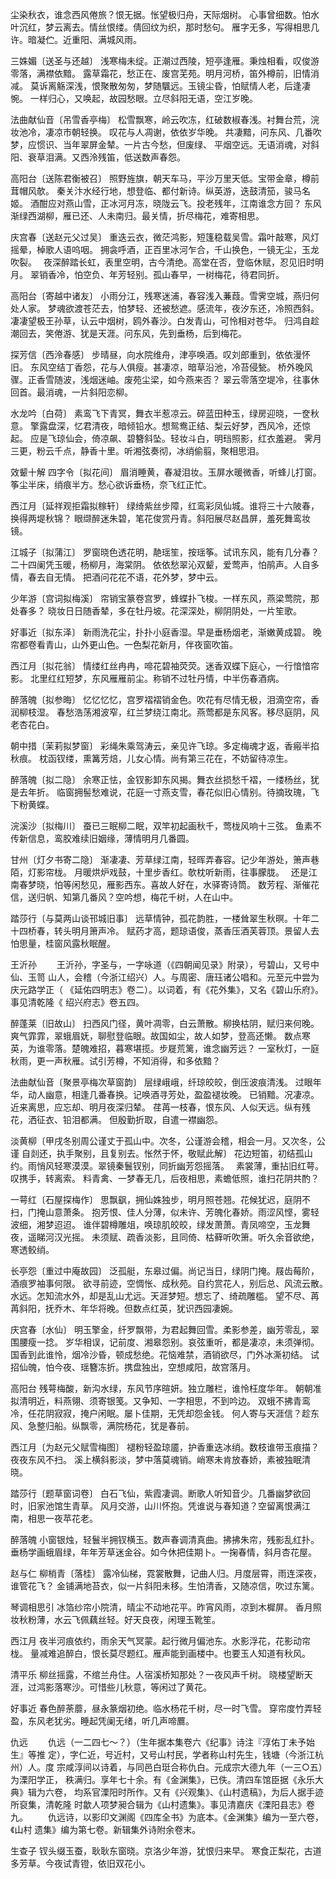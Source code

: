 <!-- { "loadSidebar": true } -->
尘染秋衣，谁念西风倦旅？恨无据。怅望极归舟，天际烟树。
心事曾细数。怕水叶沉红，梦云离去。情丝恨缕。倩回纹为织，那时愁句。
雁字无多，写得相思几许。暗凝伫。近重阳、满城风雨。

三姝媚〔送圣与还越〕
浅寒梅未绽。正潮过西陵，短亭逢雁。秉烛相看，叹俊游零落，满襟依黯。
露草霜花，愁正在、废宫芜苑。明月河桥，笛外樽前，旧情消减。
莫诉离觞深浅，恨聚散匆匆，梦随颿远。玉镜尘昏，怕赋情人老，后逢凄惋。
一样归心，又唤起，故园愁眼。立尽斜阳无语，空江岁晚。

法曲献仙音〔吊雪香亭梅〕
松雪飘寒，岭云吹冻，红破数椒春浅。衬舞台荒，浣妆池冷，凄凉市朝轻换。
叹花与人凋谢，依依岁华晚。
共凄黯，问东风、几番吹梦，应惯识、当年翠屏金辇。一片古今愁，但废绿、
平烟空远。无语消魂，对斜阳、衰草泪满。又西泠残笛，低送数声春怨。

高阳台〔送陈君衡被召〕
照野旌旗，朝天车马，平沙万里天低。宝带金章，樽前茸帽风欹。
秦关汴水经行地，想登临、都付新诗。纵英游，迭鼓清笳，骏马名姬。
酒酣应对燕山雪，正冰河月冻，晓陇云飞。投老残年，江南谁念方回？
东风渐绿西湖柳，雁已还、人未南归。最关情，折尽梅花，难寄相思。

庆宫春〔送赵元父过吴〕
重迭云衣，微茫鸿影，短篷稳载吴雪。霜叶敲寒，风灯摇晕，棹歌人语呜咽。
拥衾呼酒，正百里冰河乍合，千山换色，一镜无尘，玉龙吹裂。　
夜深醉踏长虹，表里空明，古今清绝。高堂在否，登临休赋，忍见旧时明月。
翠销香冷，怕空负、年芳轻别。孤山春早，一树梅花，待君同折。

高阳台〔寄越中诸友〕
小雨分江，残寒迷浦，春容浅入蒹葭。雪霁空城，燕归何处人家。
梦魂欲渡苍茫去，怕梦轻、还被愁遮。感流年，夜汐东还，冷照西斜。
凄凄望极王孙草，认云中烟树，鸥外春沙。白发青山，可怜相对苍华。
归鸿自趁潮回去，笑倦游、犹是天涯。问东风，先到垂杨，后到梅花。

探芳信〔西泠春感〕
步晴昼，向水院维舟，津亭唤酒。叹刘郎重到，依依漫怀旧。
东风空结丁香怨，花与人俱瘦。甚凄凉，暗草沿池，冷苔侵甃。
桥外晚风骤。正香雪随波，浅烟迷岫。废苑尘梁，如今燕来否？
翠云零落空堤冷，往事休回首。最消魂，一片斜阳恋柳。

水龙吟〔白荷〕
素鸾飞下青冥，舞衣半惹凉云。碎蓝田种玉，绿房迎晓，一奁秋意。
擎露盘深，忆君清夜，暗倾铅水。想鸳鸯正结、梨云好梦，西风冷，还惊起。
应是飞琼仙会，倚凉飙、碧簪斜坠。轻妆斗白，明珰照影，红衣羞避。
霁月三更，粉云千点，静香十里。听湘弦奏彻，冰绡偷翦，聚相思泪。

效颦十解
四字令〔拟花间〕
眉消睡黄，春凝泪妆。玉屏水暖微香，听蜂儿打窗。
筝尘半床，绡痕半方。愁心欲诉垂杨，奈飞红正忙。

西江月〔延祥观拒霜拟稼轩〕
绿绮紫丝步障，红鸾彩凤仙城。谁将三十六陂春，换得两堤秋锦？
眼缬醉迷朱碧，笔花俊赏丹青。斜阳展尽赵昌屏，羞死舞鸾妆镜。

江城子〔拟蒲江〕
罗窗晓色透花明，靘瑶笙，按瑶筝。试讯东风，能有几分春？
二十四阑凭玉暖，杨柳月，海棠阴。
依依愁翠沁双颦，爱莺声，怕鹃声。人自多情，春去自无情。
把酒问花花不语，花外梦，梦中云。

少年游〔宫词拟梅溪〕
帘销宝篆卷宫罗，蜂蝶扑飞梭。一样东风，燕梁莺院，那处春多？
晓妆日日随香辇，多在牡丹坡。花深深处，柳阴阴处，一片笙歌。

好事近〔拟东泽〕
新雨洗花尘，扑扑小庭香湿。早是垂杨烟老，渐嫩黄成碧。
晚帘都卷看青山，山外更山色。一色梨花新月，伴夜窗吹笛。

西江月〔拟花翁〕
情缕红丝冉冉，啼花碧袖荧荧。迷香双蝶下庭心，一行愔愔帘影。
北里红红短梦，东风雁雁前尘。称销不过牡丹情，中半伤春酒病。

醉落魄〔拟参晦〕
忆忆忆忆，宫罗褶褶销金色。吹花有尽情无极，泪滴空帘，香润柳枝湿。
春愁浩荡湘波窄，红兰梦绕江南北。燕莺都是东风客。移尽庭阴，风老杏花白。

朝中措〔茉莉拟梦窗〕
彩绳朱乘驾涛云，亲见许飞琼。多定梅魂才返，香瘢半掐秋痕。
枕函钗缕，熏篝芳焙，儿女心情。尚有第三花在，不妨留待凉生。

醉落魄〔拟二隐〕
余寒正怯，金钗影卸东风揭。舞衣丝损愁千褶，一缕杨丝，犹是去年折。
临窗拥髻愁难说，花庭一寸燕支雪，春花似旧心情别。待摘玫瑰，飞下粉黄蝶。

浣溪沙〔拟梅川〕
蚕已三眠柳二眠，双竿初起画秋千，莺栊风响十三弦。
鱼素不传新信息，鸾胶难续旧姻缘，薄情明月几番圆。

甘州〔灯夕书寄二隐〕
渐凄凄、芳草绿江南，轻晖弄春容。记少年游处，箫声巷陌，灯影帘栊。
月暖烘炉戏鼓，十里步香红。欹枕听新雨，往事朦胧。　
还是江南春梦晓，怕等闲愁见，雁影西东。喜故人好在，水驿寄诗筒。
数芳程、渐催花信，送归帆、知第几番风？空吟想，梅花千树，人在山中。

踏莎行〔与莫两山谈邗城旧事〕
远草情钟，孤花韵胜，一楼耸翠生秋暝。十年二十四桥春，转头明月箫声冷。
赋药才高，题琼语俊，蒸香压酒芙蓉顶。景留人去怕思量，桂窗风露秋眠醒。

王沂孙
　　王沂孙，字圣与，一字咏道（《四朝闻见录》附录），号碧山，又号中仙、玉笥
山人，会稽（今浙江绍兴）人。与周密、唐珏诸公唱和。元至元中尝为庆元路学正（
《延佑四明志》卷二）。以词着，有《花外集》，又名《碧山乐府》。事见清乾隆《
绍兴府志》卷五四。

醉蓬莱〔旧故山〕
扫西风门径，黄叶凋零，白云萧散。柳换枯阴，赋归来何晚。
爽气霏霏，翠蛾眉妩，聊慰登临眼。故国如尘，故人如梦，登高还懒。
数点寒英，为谁零落。楚魄难招，暮寒堪揽。步屣荒篱，谁念幽芳远？
一室秋灯，一庭秋雨，更一声秋雁。试引芳樽，不知消得，和多依黯？

法曲献仙音〔聚景亭梅次草窗韵〕
层绿峨峨，纤琼皎皎，倒压波痕清浅。
过眼年华，动人幽意，相逢几番春换。记唤酒寻芳处，盈盈褪妆晚。
已销黯。况凄凉。近来离思，应忘却、明月夜深归辇。
荏苒一枝春，恨东风、人似天远。纵有残花，洒征衣、铅泪都满。
但殷勤折取，自遣一襟幽怨。

淡黄柳〔甲戌冬别周公谨丈于孤山中。次冬，公谨游会稽，相会一月。又次冬，公谨
自剡还，执手聚别，且复别去。怅然于怀，敬赋此解〕
花边短笛，初结孤山约。雨悄风轻寒漠漠。翠镜秦鬟钗别，同折幽芳怨摇落。　
素裳薄，重拈旧红萼。叹携手，转离索。
料青禽、一梦春无几，后夜相思，素蟾低照，谁扫花阴共酌？

一萼红〔石屋探梅作〕
思飘飖，拥仙姝独步，明月照苍翘。花候犹迟，庭阴不扫，门掩山意萧条。
抱芳恨、佳人分薄，似未许、芳魄化春娇。雨涩风悭，雾轻波细，湘梦迢迢。
谁伴碧樽雕俎，唤琼肌皎皎，绿发萧萧。青凤啼空，玉龙舞夜，遥睇河汉光摇。
未须赋、疏香淡影，且同倚、枯藓听吹箫。听久余音欲绝，寒透鲛绡。

长亭怨〔重过中庵故园〕
泛孤艇，东皋过偏。尚记当日，绿阴门掩。屐齿莓阶，酒痕罗袖事何限。
欲寻前迹，空惆怅、成秋苑。自约赏花人，别后总、风流云散。　
水远。怎知流水外，却是乱山尤远。天涯梦短。想忘了、绮疏雕槛。
望不尽、苒苒斜阳，抚乔木、年华将晚。但数点红英，犹识西园凄婉。

庆宫春〔水仙〕
明玉擎金，纤罗飘带，为君起舞回雪。柔影参差，幽芳零乱，翠围腰瘦一捻。
岁华相误，记前度、湘皋怨别。哀弦重听，都是凄凉，未须弹彻。
国香到此谁怜，烟冷沙昏，顿成愁绝。花恼难禁，酒销欲尽，门外冰澌初结。
试招仙魄，怕今夜、瑶簪冻折。携盘独出，空想咸阳，故宫落月。

高阳台
残萼梅酸，新沟水绿，东风节序暄妍。独立雕栏，谁怜枉度华年。
朝朝准拟清明近，料燕翎、须寄银笺。又争知、一字相思，不到吟边。
双蛾不拂青鸾冷，任花阴寂寂，掩户闲眠。屡卜佳期，无凭却怨金钱。
何人寄与天涯信？趁东风、急整归船。纵飘零，满院杨花，犹是春前。

西江月〔为赵元父赋雪梅图〕
褪粉轻盈琼靥，护香重迭冰绡。数枝谁带玉痕描？夜夜东风不扫。
溪上横斜影淡，梦中落莫魂销。峭寒未肯放春娇，素被独眠清晓。

踏莎行〔题草窗词卷〕
白石飞仙，紫霞凄调。断歌人听知音少。几番幽梦欲回时，旧家池馆生青草。
风月交游，山川怀抱。凭谁说与春知道？空留离恨满江南，相思一夜苹花老。

醉落魄
小窗银烛，轻鬟半拥钗横玉。数声春调清真曲。拂拂朱帘，残影乱红扑。
垂杨学画蛾眉绿，年年芳草迷金谷。如今休把佳期卜。一掬春情，斜月杏花屋。

赵与仁
柳梢青〔落桂〕
露冷仙梯，霓裳散舞，记曲人归。月度层霄，雨连深夜，谁管花飞？
金铺满地苔衣，似一片斜阳未移。生怕清香，又随凉信，吹过东篱。

琴调相思引
冰箔纱帘小院清，晴尘不动地花平。昨宵风雨，凉到木樨屏。
香月照妆秋粉薄，水云飞佩藕丝轻。好天良夜，闲理玉靴笙。

西江月
夜半河痕依约，雨余天气冥蒙。起行微月偏池东。水影浮花，花影动帘栊。
量减难追醉白，恨长莫尽题红。雁声能到画楼中。也要玉人知道有秋风。

清平乐
柳丝摇露，不绾兰舟住。人宿溪桥知那处？一夜风声千树。
晓楼望断天涯，过鸿影落寒沙。可惜些儿秋意，等闲过了黄花。

好事近
春色醉荼蘼，昼永篆烟初绝。临水杨花千树，尽一时飞雪。
穿帘度竹弄轻盈，东风老犹劣。睡起凭阑无绪，听几声啼鷢。

仇远
　　仇远（一二四七～？）（生年据本集卷六《纪事》诗注『淳佑丁未予始生』等推
定），字仁近，号近村，又号山村民，学者称山村先生，钱塘（今浙江杭州）人。度
宗咸淳间以诗着，与同邑白珽合称仇白。元成宗大德九年（一三○五）为溧阳学正，
秩满归。享年七十余。有《金渊集》，已佚。清四车馆臣据《永乐大典》辑为六卷，
均系官溧阳时所作。又有《兴观集》、《山村遗稿》，为后人据手迹所裒集，清乾隆
时歙人项梦昶合辑为《山村遗集》。事见清嘉庆《溧阳县志》卷九。
　　仇远诗，以影印文渊阁《四库全书》为底本。《金渊集》编为一至六卷，《山村
遗集》编为第七卷。新辑集外诗附余卷末。

生查子
钗头缀玉蚕，耿耿东窗晓。京洛少年游，犹恨归来早。
寒食正梨花，古道多芳草。今夜试青镫，依旧双花小。

